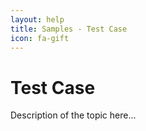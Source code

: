 ```yaml
---
layout: help
title: Samples - Test Case
icon: fa-gift
---
```


Test Case
===

Description of the topic here...
